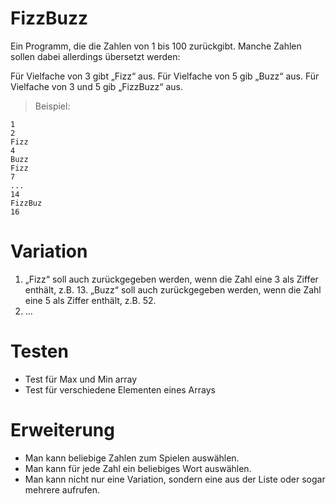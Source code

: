 # FizzBuzz

Ein Programm, die die Zahlen von 1 bis 100 zurückgibt. Manche Zahlen sollen dabei allerdings übersetzt werden:

Für Vielfache von 3 gibt „Fizz“ aus.
Für Vielfache von 5 gib „Buzz“ aus.
Für Vielfache von 3 und 5 gib „FizzBuzz“ aus.

>Beispiel:
 ```
1
2
Fizz
4
Buzz
Fizz
7
...
14
FizzBuz
16
 ```
# Variation
1) „Fizz“ soll auch zurückgegeben werden, wenn die Zahl eine 3 als Ziffer enthält, z.B. 13. „Buzz“ soll auch zurückgegeben werden, wenn die Zahl eine 5 als Ziffer enthält, z.B. 52.
2) ...


# Testen
- Test für Max und Min array
- Test für verschiedene Elementen eines Arrays

# Erweiterung
- Man kann beliebige Zahlen zum Spielen auswählen.
- Man kann für jede Zahl ein beliebiges Wort auswählen.
- Man kann nicht nur eine Variation, sondern eine aus der Liste oder sogar mehrere aufrufen.
